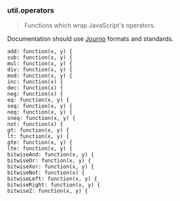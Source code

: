 ### util.operators

> Functions which wrap JavaScript's operators.

Documentation should use [Journo](https://github.com/jashkenas/journo) formats and standards.

    add: function(x, y) {
    sub: function(x, y) {
    mul: function(x, y) {
    div: function(x, y) {
    mod: function(x, y) {
    inc: function(x) {
    dec: function(x) {
    neg: function(x) {
    eq: function(x, y) {
    seq: function(x, y) {
    neq: function(x, y) {
    sneq: function(x, y) {
    not: function(x) {
    gt: function(x, y) {
    lt: function(x, y) {
    gte: function(x, y) {
    lte: function(x, y) {
    bitwiseAnd: function(x, y) {
    bitwiseOr: function(x, y) {
    bitwiseXor: function(x, y) {
    bitwiseNot: function(x) {
    bitwiseLeft: function(x, y) {
    bitwiseRight: function(x, y) {
    bitwiseZ: function(x, y) {

